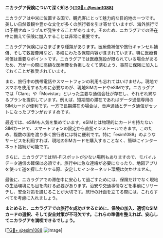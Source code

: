 **ニカラグア保険について深く知ろう[[TG💪+ @esim1088](https://t.me/s/esim1088)]**

ニカラグアは中米に位置する国で、観光客にとって魅力的な目的地の一つです。美しい自然景観や豊かな文化が多くの旅行者を引き寄せていますが、海外旅行では予期せぬトラブルが発生することがあります。そのため、ニカラグアでの滞在中に備えて保険に加入することは非常に重要です。

ニカラグア保険にはさまざまな種類があります。医療費補償や旅行キャンセル補償、そして救援費用など、多岐にわたる保障内容が含まれています。特に医療費補償は重要なポイントです。ニカラグアでは医療施設が限られている場合があるため、万が一の際に高額な医療費を負担しなくて済むよう、事前に保険に加入しておくことが推奨されています。

また、旅行中の携帯電話やスマートフォンの利用も忘れてはいけません。現地でスマホを使用するために必要なのが、現地SIMカードやeSIMです。ニカラグアでは「Claro」や「Movistar」といった主要な通信会社が存在し、それぞれ異なるプランを提供しています。例えば、短期間の滞在であればデータ通信専用のSIMカードが便利です。一方で長期滞在の場合は、音声通話とデータ通信がセットになったプランがおすすめです。

最近では、eSIMも人気を集めています。eSIMとは物理的にカードを持たないSIMカードで、スマートフォンの設定から直接インストールできます。このため、複数の国を渡り歩く旅行者には特に便利です。特に「esim1088」のようなサービスを利用すれば、現地のSIMカードを購入することなく、簡単にインターネット接続が可能です。

さらに、ニカラグアではWi-Fiスポットが少ない場所もありますので、モバイルデータ通信の確保は必須です。旅行中に急な連絡が必要になったり、地図アプリを使って道を探したりする際、安定したインターネット環境は欠かせません。

最後に、ニカラグアでの滞在中に安心して過ごすためには、保険だけでなく現地の生活環境にも目を向ける必要があります。治安や交通事情などを事前にリサーチし、安全対策を講じることが大切です。旅行の計画を立てる際には、これらすべてを考慮に入れましょう。

**まとめると、ニカラグアでの旅行を成功させるために、保険の加入、適切なSIMカードの選択、そして安全対策が不可欠です。これらの準備を整えれば、安心してニカラグアを満喫できるでしょう。**

[[TG💪+ @esim1088](https://t.me/s/esim1088) ![Image](https://i.postimg.cc/Y0z9fWf4/image.png)]